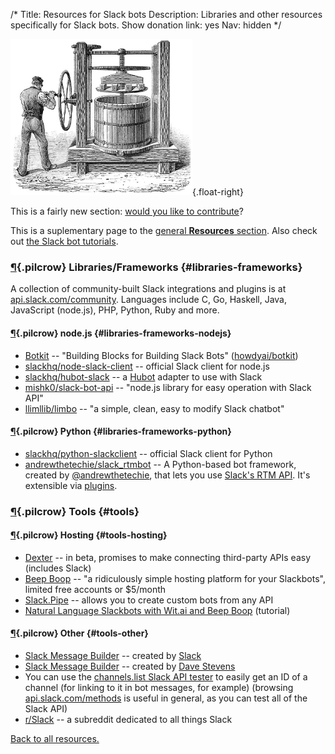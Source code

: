 /*
Title: Resources for Slack bots
Description: Libraries and other resources specifically for Slack bots.
Show donation link: yes
Nav: hidden
*/

![Hard at work, no slacking off](/content/images/illustrations/marc-press.jpg){.float-right}

<div class="note">
  <p>
    This is a fairly new section: <a href="https://github.com/botwiki/botwiki.org">would you like to contribute</a>?
  </p>
</div>

This is a suplementary page to the [general **Resources** section](/resources). Also check out [the Slack bot tutorials](/tutorials/slackbots).

### [¶](#libraries-frameworks){.pilcrow} Libraries/Frameworks {#libraries-frameworks}

A collection of community-built Slack integrations and plugins is at [api.slack.com/community](https://api.slack.com/community). Languages include C, Go, Haskell, Java, JavaScript (node.js), PHP, Python, Ruby and more.

#### [¶](#libraries-frameworks-nodejs){.pilcrow} node.js {#libraries-frameworks-nodejs}

- [Botkit](http://howdy.ai/botkit/) -- "Building Blocks for Building Slack Bots" ([howdyai/botkit](https://github.com/howdyai/botkit))
- [slackhq/node-slack-client](https://github.com/slackhq/node-slack-client) -- official Slack client for node.js
- [slackhq/hubot-slack](https://github.com/slackhq/hubot-slack) -- a [Hubot](https://hubot.github.com/) adapter to use with Slack
- [mishk0/slack-bot-api](https://github.com/mishk0/slack-bot-api) -- "node.js library for easy operation with Slack API"
- [llimllib/limbo](https://github.com/llimllib/limbo) -- "a simple, clean, easy to modify Slack chatbot"

#### [¶](#libraries-frameworks-python){.pilcrow} Python {#libraries-frameworks-python}

- [slackhq/python-slackclient](https://github.com/slackhq/python-slackclient) -- official Slack client for Python
- [andrewthetechie/slack_rtmbot](https://github.com/andrewthetechie/slack_rtmbot) -- A Python-based bot framework, created by [@andrewthetechie](https://twitter.com/andrewthetechie), that lets you use [Slack's RTM API](https://api.slack.com/rtm). It's extensible via [plugins](https://github.com/andrewthetechie/slack_rtmbot/tree/master/doc/plugins#creating-plugins).


### [¶](#tools){.pilcrow} Tools {#tools}

#### [¶](#tools-hosting){.pilcrow} Hosting {#tools-hosting}

- [Dexter](https://rundexter.com/) -- in beta, promises to make connecting third-party APIs easy (includes Slack)
- [Beep Boop](https://beepboophq.com/) -- "a ridiculously simple hosting platform for your Slackbots", limited free accounts or $5/month
- [Slack.Pipe](http://slack.datastack.co/) -- allows you to create custom bots from any API
- [Natural Language Slackbots with Wit.ai and Beep Boop](https://blog.beepboophq.com/natural-language-slackbots-with-wit-ai-and-beep-boop-c007cf303c04#.vqo9vksf1) (tutorial)

#### [¶](#tools-other){.pilcrow} Other {#tools-other}

- [Slack Message Builder](https://api.slack.com/docs/formatting/builder) -- created by [Slack](https://twitter.com/SlackHQ)
- [Slack Message Builder](http://davestevens.github.io/slack-message-builder/) -- created by [Dave Stevens](https://github.com/davestevens)
- You can use the [channels.list Slack API tester](https://api.slack.com/methods/channels.list/test) to easily get an ID of a channel (for linking to it in bot messages, for example) (browsing [api.slack.com/methods](https://api.slack.com/methods) is useful in general, as you can test all of the Slack API)
- [r/Slack](https://www.reddit.com/r/Slack/) -- a subreddit dedicated to all things Slack


[Back to all resources.](/resources)